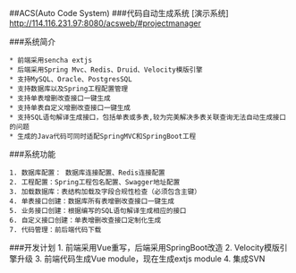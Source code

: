 ##ACS(Auto Code System)
###代码自动生成系统
[演示系统] http://114.116.231.97:8080/acsweb/#projectmanager

###系统简介

    * 前端采用sencha extjs
    * 后端采用Spring Mvc、Redis、Druid、Velocity模版引擎
    * 支持MySQL、Oracle、PostgresSQL
    * 支持数据库以及Spring工程配置管理
    * 支持单表增删改查接口一键生成
    * 支持单表自定义增删改查接口一键生成
    * 支持SQL语句解译生成接口，包括单表或多表,较为完美解决多表关联查询无法自动生成接口的问题
    * 生成的Java代码可同时适配SpringMVC和SpringBoot工程

###系统功能

    1. 数据库配置： 数据库连接配置、Redis连接配置
    2. 工程配置：Spring工程包名配置、Swagger地址配置
    3. 加载数据库：表结构加载及字段合规性检查（必须包含主键）
    4. 单表接口创建：数据库所有表增删改查接口一键生成
    5. 业务接口创建：根据编写的SQL语句解译生成相应的接口
    6. 自定义接口创建：单表增删改查接口定制化生成
    7. 代码管理：前后端代码下载

###开发计划
    1. 前端采用Vue重写，后端采用SpringBoot改造
    2. Velocity模版引擎升级
    3. 前端代码生成Vue module，现在生成extjs module
    4. 集成SVN
